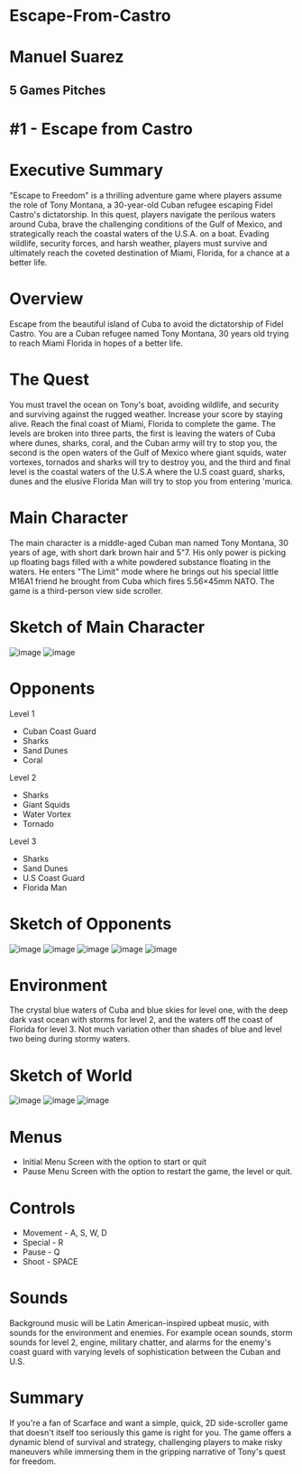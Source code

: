 # Escape-From-Castro
# Manuel Suarez
## 5 Games Pitches 
# #1 - Escape from Castro

# Executive Summary
"Escape to Freedom" is a thrilling adventure game where players assume the role of Tony Montana, a 30-year-old Cuban refugee escaping Fidel Castro's dictatorship. In this quest, players navigate the perilous waters around Cuba, brave the challenging conditions of the Gulf of Mexico, and strategically reach the coastal waters of the U.S.A. on a boat. Evading wildlife, security forces, and harsh weather, players must survive and ultimately reach the coveted destination of Miami, Florida, for a chance at a better life. 

# Overview
Escape from the beautiful island of Cuba to avoid the dictatorship of Fidel Castro. You are a Cuban refugee named Tony Montana, 30 years old trying to reach Miami Florida in hopes of a better life.

# The Quest
You must travel the ocean on Tony's boat, avoiding wildlife, and security and surviving against the rugged weather. Increase your score by staying alive. Reach the final coast of Miami, Florida to complete the game. The levels are broken into three parts, the first is leaving the waters of Cuba where dunes, sharks, coral, and the Cuban army will try to stop you, the second is the open waters of the Gulf of Mexico where giant squids, water vortexes, tornados and sharks will try to destroy you, and the third and final level is the coastal waters of the U.S.A where the U.S coast guard, sharks, dunes and the elusive Florida Man will try to stop you from entering 'murica.

# Main Character
The main character is a middle-aged Cuban man named Tony Montana, 30 years of age, with short dark brown hair and 5"7. His only power is picking up floating bags filled with a white powdered substance floating in the waters. He enters "The Limit" mode where he brings out his special little M16A1 friend he brought from Cuba which fires 5.56×45mm NATO. The game is a third-person view side scroller.

# Sketch of Main Character
![image](https://github.com/CanadianZombie/Escape-From-Castro/assets/82544173/6b12af84-5257-493d-98a3-7e1209f12f2b)
![image](https://github.com/CanadianZombie/Escape-From-Castro/assets/82544173/e857088f-80a3-470d-b33c-160d2912a605)

# Opponents
Level 1
- Cuban Coast Guard
- Sharks
- Sand Dunes
- Coral

Level 2
- Sharks
- Giant Squids
- Water Vortex
- Tornado

Level 3
- Sharks
- Sand Dunes
- U.S Coast Guard
- Florida Man

# Sketch of Opponents
![image](https://github.com/CanadianZombie/Escape-From-Castro/assets/82544173/05ea413e-dbf2-420e-bd42-a49217b27911)
![image](https://github.com/CanadianZombie/Escape-From-Castro/assets/82544173/b74a67cc-d849-4094-9515-2aa3c19945b1)
![image](https://github.com/CanadianZombie/Escape-From-Castro/assets/82544173/b115a205-c846-4a7e-9b48-6eb5fea3628b)
![image](https://github.com/CanadianZombie/Escape-From-Castro/assets/82544173/4357ffd9-2b10-4573-8462-790ee811df5e)
![image](https://github.com/CanadianZombie/Escape-From-Castro/assets/82544173/ce5b8935-53fd-4546-a630-dd7ec1be4b06)

# Environment
The crystal blue waters of Cuba and blue skies for level one, with the deep dark vast ocean with storms for level 2, and the waters off the coast of Florida for level 3. Not much variation other than shades of blue and level two being during stormy waters.

# Sketch of World
![image](https://github.com/CanadianZombie/Escape-From-Castro/assets/82544173/042938bd-644d-4bdb-b72e-34d69ab5c22a)
![image](https://github.com/CanadianZombie/Escape-From-Castro/assets/82544173/5284cd99-2ff6-4f73-886f-a3aaf9b5ffb5)
![image](https://github.com/CanadianZombie/Escape-From-Castro/assets/82544173/41656b49-fbc6-40d1-9633-e703a165ba55)

# Menus
- Initial Menu Screen with the option to start or quit
- Pause Menu Screen with the option to restart the game, the level or quit.

# Controls
- Movement - A, S, W, D
- Special - R
- Pause - Q
- Shoot - SPACE

# Sounds
Background music will be Latin American-inspired upbeat music, with sounds for the environment and enemies. For example ocean sounds, storm sounds for level 2, engine, military chatter, and alarms for the enemy's coast guard with varying levels of sophistication between the Cuban and U.S.

# Summary
If you're a fan of Scarface and want a simple, quick, 2D side-scroller game that doesn't itself too seriously this game is right for you. The game offers a dynamic blend of survival and strategy, challenging players to make risky maneuvers while immersing them in the gripping narrative of Tony's quest for freedom.
